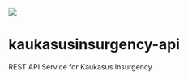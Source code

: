 <a href='http://158.69.193.117:8080/job/KI-v0.90/'><img src='http://158.69.193.117:8080/job/KI-v0.90/badge/icon'></a>

# kaukasusinsurgency-api
REST API Service for Kaukasus Insurgency
